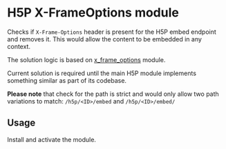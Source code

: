 # H5P X-FrameOptions module

Checks if `X-Frame-Options` header is present for the H5P embed endpoint and removes it. This would allow the content to
be embedded in any context.

The solution logic is based on
[x_frame_options](https://www.drupal.org/project/x_frame_options) module.

Current solution is required until the main H5P module implements something
similar as part of its codebase.

**Please note** that check for the path is strict and would only allow two path
variations to match: `/h5p/<ID>/embed` and `/h5p/<ID>/embed/`


## Usage

Install and activate the module.
